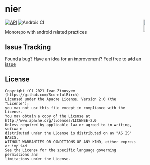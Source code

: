 # nier

<img src="https://b.thumbs.redditmedia.com/fgPTrlTWKzx7u2-5y1-ZVgvML_3lA_hZXonp41yTyXo.png" align="right" width="10%" />

[![API](https://img.shields.io/badge/API-21%2B-orange.svg)](https://android-arsenal.com/api?level=16)
![Android CI](https://github.com/lndmflngs/nier/workflows/Android%20CI/badge.svg?branch=master)

Monorepo with android related practices

## Issue Tracking
Found a bug? Have an idea for an improvement? Feel free to [add an issue](../../issues)

## License

```
Copyright (C) 2021 Ivan Zinovyev (https://github.com/ScornfulBirch)
Licensed under the Apache License, Version 2.0 (the "License");
you may not use this file except in compliance with the License.
You may obtain a copy of the License at
http://www.apache.org/licenses/LICENSE-2.0
Unless required by applicable law or agreed to in writing, software
distributed under the License is distributed on an "AS IS" BASIS,
WITHOUT WARRANTIES OR CONDITIONS OF ANY KIND, either express or implied.
See the License for the specific language governing permissions and
limitations under the License.